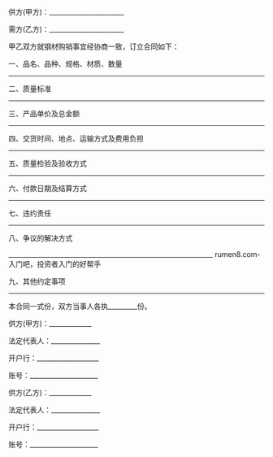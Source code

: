 
 


供方(甲方)：_______________________


需方(乙方)：_______________________


甲乙双方就钢材购销事宜经协商一致，订立合同如下：


一、品名、品种、规格、材质、数量


_______________________________________________________________


二、质量标准


_______________________________________________________________


三、产品单价及总金额


_______________________________________________________________


四、交货时间、地点、运输方式及费用负担


_______________________________________________________________


五、质量检验及验收方式


_______________________________________________________________


六、付款日期及结算方式


_______________________________________________________________


七、违约责任


_______________________________________________________________


八、争议的解决方式


_______________________________________________________________ rumen8.com-入门吧，投资者入门的好帮手


九、其他约定事项


_______________________________________________________________


本合同一式份，双方当事人各执_________份。


供方(甲方)：_____________


法定代表人：_______________


开户行：___________________


账号：_____________________


供方(乙方)：_____________


法定代表人：_______________


开户行：___________________


账号：_____________________
 


 

 
 
 
 
 
  


  
 

  


  


  
 
 
 
 

